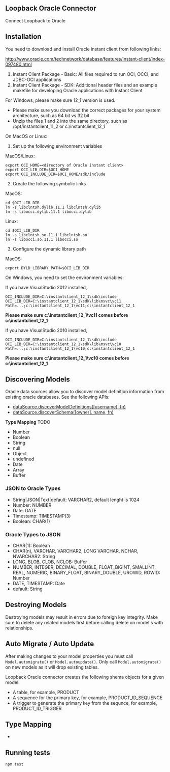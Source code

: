 ## Loopback Oracle Connector

Connect Loopback to Oracle

## Installation

You need to download and install Oracle instant client from following links:

http://www.oracle.com/technetwork/database/features/instant-client/index-097480.html

1. Instant Client Package - Basic: All files required to run OCI, OCCI, and JDBC-OCI applications
2. Instant Client Package - SDK: Additional header files and an example makefile for developing Oracle applications with Instant Client

For Windows, please make sure 12_1 version is used.

<ul>
<li>Please make sure you download the correct packages for your system architecture, such as 64 bit vs 32 bit
<li>Unzip the files 1 and 2 into the same directory, such as /opt/instantclient_11_2 or c:\instantclient_12_1
</ul>


On MacOS or Linux:

1. Set up the following environment variables

MacOS/Linux:

    export OCI_HOME=<directory of Oracle instant client>
    export OCI_LIB_DIR=$OCI_HOME
    export OCI_INCLUDE_DIR=$OCI_HOME/sdk/include

2. Create the following symbolic links

MacOS:

    cd $OCI_LIB_DIR
    ln -s libclntsh.dylib.11.1 libclntsh.dylib
    ln -s libocci.dylib.11.1 libocci.dylib

Linux:

    cd $OCI_LIB_DIR
    ln -s libclntsh.so.11.1 libclntsh.so 
    ln -s libocci.so.11.1 libocci.so 

3. Configure the dynamic library path

MacOS:

    export DYLD_LIBRARY_PATH=$OCI_LIB_DIR

On Windows, you need to set the environment variables:

If you have VisualStudio 2012 installed,

    OCI_INCLUDE_DIR=C:\instantclient_12_1\sdk\include
    OCI_LIB_DIR=C:\instantclient_12_1\sdk\lib\msvc\vc11
    Path=...;c:\instantclient_12_1\vc11;c:\instantclient_12_1

**Please make sure c:\instantclient_12_1\vc11 comes before c:\instantclient_12_1**

If you have VisualStudio 2010 installed,

    OCI_INCLUDE_DIR=C:\instantclient_12_1\sdk\include
    OCI_LIB_DIR=C:\instantclient_12_1\sdk\lib\msvc\vc10
    Path=...;c:\instantclient_12_1\vc10;c:\instantclient_12_1

**Please make sure c:\instantclient_12_1\vc10 comes before c:\instantclient_12_1**

## Discovering Models

Oracle data sources allow you to discover model definition information from existing oracle databases. See the following APIs:

 - [dataSource.discoverModelDefinitions([username], fn)](https://github.com/strongloop/loopback#datasourcediscovermodeldefinitionsusername-fn)
 - [dataSource.discoverSchema([owner], name, fn)](https://github.com/strongloop/loopback#datasourcediscoverschemaowner-name-fn)

**Type Mapping** TODO

 - Number
 - Boolean
 - String
 - null
 - Object
 - undefined
 - Date
 - Array
 - Buffer

### JSON to Oracle Types

* String|JSON|Text|default: VARCHAR2, default lenght is 1024
* Number: NUMBER
* Date: DATE
* Timestamp: TIMESTAMP(3)
* Boolean: CHAR(1)

### Oracle Types to JSON

* CHAR(1): Boolean
* CHAR(n), VARCHAR, VARCHAR2, LONG VARCHAR, NCHAR, NVARCHAR2: String
* LONG, BLOB, CLOB, NCLOB: Buffer
* NUMBER, INTEGER, DECIMAL, DOUBLE, FLOAT, BIGINT, SMALLINT, REAL, NUMERIC, BINARY_FLOAT, BINARY_DOUBLE, UROWID, ROWID: Number
* DATE, TIMESTAMP: Date
* default: String

## Destroying Models

Destroying models may result in errors due to foreign key integrity. Make sure to delete any related models first before calling delete on model's with relationships.

## Auto Migrate / Auto Update

After making changes to your model properties you must call `Model.automigrate()` or `Model.autoupdate()`. Only call `Model.automigrate()` on new models
as it will drop existing tables.

Loopback Oracle connector creates the following shema objects for a given model:

* A table, for example, PRODUCT
* A sequence for the primary key, for example, PRODUCT_ID_SEQUENCE
* A trigger to generate the primary key from the sequnce, for example, PRODUCT_ID_TRIGGER

## Type Mapping

- 



## Running tests

    npm test